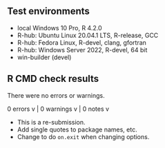 ## Test environments

* local Windows 10 Pro, R 4.2.0
* R-hub: Ubuntu Linux 20.04.1 LTS, R-release, GCC
* R-hub: Fedora Linux, R-devel, clang, gfortran
* R-hub: Windows Server 2022, R-devel, 64 bit
* win-builder (devel)

## R CMD check results

There were no errors or warnings.

0 errors v | 0 warnings v | 0 notes v

* This is a re-submission.
* Add single quotes to package names, etc.
* Change to do `on.exit` when changing options.
